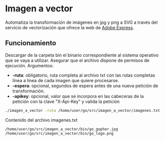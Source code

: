# Imagen a vector
Automatiza la transformación de imágenes en jpg y png a SVG a través del servicio de vectorización que ofrece la web de [Adobe Express](https://www.adobe.com/es/express/feature/image/convert/svg).


## Funcionamiento
Descargar de la carpeta bin el binario correspondiente al sistema operativo que se vaya a utilizar. Asegurar que el archivo dispone de permisos de ejecución.
Argumentos:
- **-ruta**: obligatorio, ruta completa al archivo txt con las rutas completas línea a línea de cada imagen que quiere procesarse.
- **-espera**: opcional, segundos de espera antes de una nueva petición de transformación.
- **-apikey**: opcional, valor que se incorpora en las cabeceras de la petición con la clave "X-Api-Key" y valida la petición
```bash
./imagen_a_vector -ruta /home/user/go/src/imagen_a_vector/imagenes.txt
```

Contenido del archivo imagenes.txt
```
/home/user/go/src/imagen_a_vector/bin/go_gopher.jpg
/home/user/go/src/imagen_a_vector/bin/go_logo.png
```
